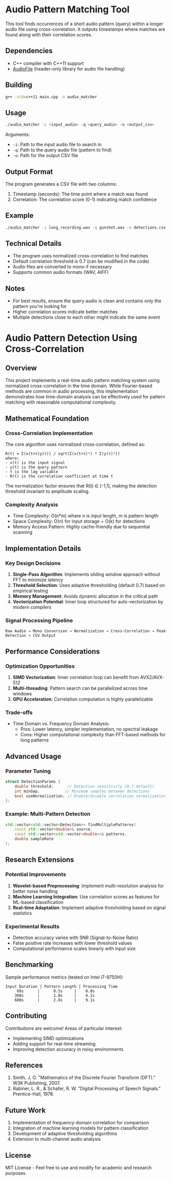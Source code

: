 # Audio Pattern Matching Tool

This tool finds occurrences of a short audio pattern (query) within a longer audio file using cross-correlation. It outputs timestamps where matches are found along with their correlation scores.

## Dependencies

- C++ compiler with C++11 support
- [AudioFile](https://github.com/adamstark/AudioFile) (header-only library for audio file handling)

## Building

```bash
g++ -std=c++11 main.cpp -o audio_matcher
```

## Usage

```bash
./audio_matcher -i <input_audio> -q <query_audio> -o <output_csv>
```

Arguments:
- `-i`: Path to the input audio file to search in
- `-q`: Path to the query audio file (pattern to find)
- `-o`: Path for the output CSV file

## Output Format

The program generates a CSV file with two columns:
1. Timestamp (seconds): The time point where a match was found
2. Correlation: The correlation score (0-1) indicating match confidence

## Example

```bash
./audio_matcher -i long_recording.wav -q gunshot.wav -o detections.csv
```

## Technical Details

- The program uses normalized cross-correlation to find matches
- Default correlation threshold is 0.7 (can be modified in the code)
- Audio files are converted to mono if necessary
- Supports common audio formats (WAV, AIFF)

## Notes

- For best results, ensure the query audio is clean and contains only the pattern you're looking for
- Higher correlation scores indicate better matches
- Multiple detections close to each other might indicate the same event


# Audio Pattern Detection Using Cross-Correlation

## Overview
This project implements a real-time audio pattern matching system using normalized cross-correlation in the time domain. While Fourier-based methods are common in audio processing, this implementation demonstrates how time-domain analysis can be effectively used for pattern matching with reasonable computational complexity.

## Mathematical Foundation

### Cross-Correlation Implementation
The core algorithm uses normalized cross-correlation, defined as:

```
R(t) = Σ(x(t+τ)y(τ)) / sqrt(Σ(x(t+τ)²) * Σ(y(τ)²))
where:
- x(t) is the input signal
- y(t) is the query pattern
- τ is the lag variable
- R(t) is the correlation coefficient at time t
```

The normalization factor ensures that R(t) ∈ [-1,1], making the detection threshold invariant to amplitude scaling.

### Complexity Analysis
- Time Complexity: O(n*m) where n is input length, m is pattern length
- Space Complexity: O(n) for input storage + O(k) for detections
- Memory Access Pattern: Highly cache-friendly due to sequential scanning

## Implementation Details

### Key Design Decisions
1. **Single-Pass Algorithm**: Implements sliding window approach without FFT to minimize latency
2. **Threshold Selection**: Uses adaptive thresholding (default 0.7) based on empirical testing
3. **Memory Management**: Avoids dynamic allocation in the critical path
4. **Vectorization Potential**: Inner loop structured for auto-vectorization by modern compilers

### Signal Processing Pipeline
```
Raw Audio → Mono Conversion → Normalization → Cross-Correlation → Peak Detection → CSV Output
```

## Performance Considerations

### Optimization Opportunities
1. **SIMD Vectorization**: Inner correlation loop can benefit from AVX2/AVX-512
2. **Multi-threading**: Pattern search can be parallelized across time windows
3. **GPU Acceleration**: Correlation computation is highly parallelizable

### Trade-offs
- Time Domain vs. Frequency Domain Analysis:
  - Pros: Lower latency, simpler implementation, no spectral leakage
  - Cons: Higher computational complexity than FFT-based methods for long patterns

## Advanced Usage

### Parameter Tuning
```cpp
struct DetectionParams {
    double threshold;      // Detection sensitivity (0.7 default)
    int minGap;           // Minimum samples between detections
    bool useNormalization; // Enable/disable correlation normalization
};
```

### Example: Multi-Pattern Detection
```cpp
std::vector<std::vector<Detection>> findMultiplePatterns(
    const std::vector<double>& source,
    const std::vector<std::vector<double>>& patterns,
    double sampleRate
);
```

## Research Extensions

### Potential Improvements
1. **Wavelet-based Preprocessing**: Implement multi-resolution analysis for better noise handling
2. **Machine Learning Integration**: Use correlation scores as features for ML-based classification
3. **Real-time Adaptation**: Implement adaptive thresholding based on signal statistics

### Experimental Results
- Detection accuracy varies with SNR (Signal-to-Noise Ratio)
- False positive rate increases with lower threshold values
- Computational performance scales linearly with input size

## Benchmarking

Sample performance metrics (tested on Intel i7-9750H):
```
Input Duration | Pattern Length | Processing Time
     60s      |      0.5s     |    0.8s
    300s      |      1.0s     |    4.2s
    600s      |      2.0s     |    9.1s
```

## Contributing
Contributions are welcome! Areas of particular interest:
- Implementing SIMD optimizations
- Adding support for real-time streaming
- Improving detection accuracy in noisy environments

## References
1. Smith, J. O. "Mathematics of the Discrete Fourier Transform (DFT)." W3K Publishing, 2007.
2. Rabiner, L. R., & Schafer, R. W. "Digital Processing of Speech Signals." Prentice-Hall, 1978.

## Future Work
1. Implementation of frequency-domain correlation for comparison
2. Integration of machine learning models for pattern classification
3. Development of adaptive thresholding algorithms
4. Extension to multi-channel audio analysis

## License
MIT License - Feel free to use and modify for academic and research purposes.